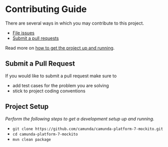# Contributing Guide

There are several ways in which you may contribute to this project.

* [File issues](https://github.com/camunda/camunda-bpm-mockito/issues)
* [Submit a pull requests](#submit-a-pull-request)

Read more on [how to get the project up and running](#project-setup).


## Submit a Pull Request

If you would like to submit a pull request make sure to 

- add test cases for the problem you are solving
- stick to project coding conventions


## Project Setup

_Perform the following steps to get a development setup up and running._

- `git clone https://github.com/camunda/camunda-platform-7-mockito.git`
- `cd camunda-platform-7-mockito`
- `mvn clean package`
